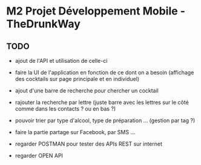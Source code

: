 # M2 Projet Développement Mobile - TheDrunkWay

## TODO
- ajout de l'API et utilisation de celle-ci
- faire la UI de l'application en fonction de ce dont on a besoin (affichage des cocktails sur page principale et en individuel)
- ajout d'une barre de recherche pour chercher un cocktail
- rajouter la recherche par lettre (juste barre avec les lettres sur le côté comme dans les contacts ? ou en bas ?)
- pouvoir trier par type d'alcool, type de préparation ... (gestion par tag ?)
- faire la partie partage sur Facebook, par SMS ...

- regarder POSTMAN pour tester des APIs REST sur internet
- regarder OPEN API
